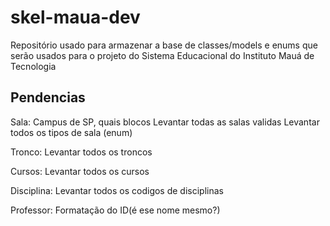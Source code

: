 # skel-maua-dev
Repositório usado para armazenar a base de classes/models e enums que serão usados para o projeto do Sistema Educacional do Instituto Mauá de Tecnologia

## Pendencias
Sala:
	Campus de SP, quais blocos
	Levantar todas as salas validas
	Levantar todos os tipos de sala (enum)

Tronco:
	Levantar todos os troncos

Cursos:
	Levantar todos os cursos

Disciplina:
	Levantar todos os codigos de disciplinas

Professor:
	Formatação do ID(é ese nome mesmo?)